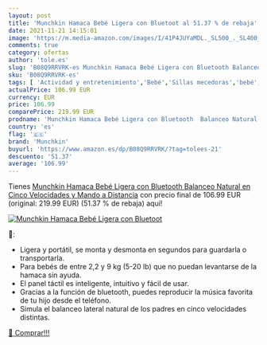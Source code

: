 ```yaml
---
layout: post
title: 'Munchkin Hamaca Bebé Ligera con Bluetoot al 51.37 % de rebaja'
date: 2021-11-21 14:15:01
image: 'https://m.media-amazon.com/images/I/41P4JUYaMDL._SL500_._SL400_.jpg'
comments: true
category: ofertas
author: 'tole.es'
slug: 'B08Q9RRVRK-es Munchkin Hamaca Bebé Ligera con Bluetooth Balanceo Natural...'
sku: 'B08Q9RRVRK-es'
tags: [ 'Actividad y entretenimiento','Bebé','Sillas mecedoras','bebé','munchkin', ]
actualPrice: 106.99 EUR
currency: EUR
price: 106.99
comparePrice: 219.99 EUR
prodname: 'Munchkin Hamaca Bebé Ligera con Bluetooth  Balanceo Natural en Cinco Velocidades y Mando a Distancia'
country: 'es'
flag: '🇪🇸'
brand: 'Munchkin'
buyurl: 'https://www.amazon.es/dp/B08Q9RRVRK/?tag=tolees-21'
descuento: '51.37'
average: '106.99'
---
```


Tienes [Munchkin Hamaca Bebé Ligera con Bluetooth  Balanceo Natural en Cinco Velocidades y Mando a Distancia](https://www.amazon.es/dp/B08Q9RRVRK/?tag=tolees-21) con precio final de  106.99 EUR (original: 219.99 EUR) (51.37 %  de rebaja) aqui!

[![Munchkin Hamaca Bebé Ligera con Bluetoot](https://m.media-amazon.com/images/I/41P4JUYaMDL._SL500_._SL400_.jpg)](https://www.amazon.es/dp/B08Q9RRVRK/?tag=tolees-21)

🔎:

- Ligera y portátil, se monta y desmonta en segundos para guardarla o transportarla.
- Para bebés de entre 2,2 y 9 kg (5-20 lb) que no puedan levantarse de la hamaca sin ayuda.
- El panel táctil es inteligente, intuitivo y fácil de usar.
- Gracias a la función de bluetooth, puedes reproducir la música favorita de tu hijo desde el teléfono.
- Simula el balanceo lateral natural de los padres en cinco velocidades distintas.

[🛒 Comprar!!!](https://www.amazon.es/dp/B08Q9RRVRK/?tag=tolees-21)
